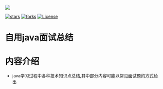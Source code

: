 ![](https://pounds018.github.io/MyInterviewSummary/_media/java_icon_coffee.jpg)

[![stars](https://badgen.net/github/stars/pounds018/MyInterviewSummary?icon=github&color=4ab8a1)](https://github.com/pounds018/MyInterviewSummary)
[![forks](https://badgen.net/github/forks/pounds018/MyInterviewSummary?icon=github&color=4ab8a1)](https://github.com/pounds018/MyInterviewSummary)
[![License](https://img.shields.io/badge/license-Apache%202-4EB1BA.svg)](https://www.apache.org/licenses/LICENSE-2.0.html)

# 自用java面试总结

# 内容介绍

* java学习过程中各种技术知识点总结,其中部分内容可能以常见面试题的方式给出
